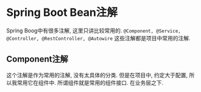 # Spring Boot Bean注解

Spring Boog中有很多注解, 这里只讲比较常用的. `@Component, @Service, @Controller, @RestController, @Autowire` 这些注解都是项目中常用的注解.

## Component注解

这个注解是作为常用的注解, 没有太具体的分类. 但是在项目中, 约定大于配置, 所以我常用它在组件中. 所谓组件就是常用的组件接口. 在业务层之下.
